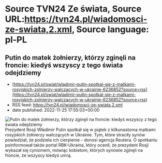# Source TVN24 Ze świata, Source URL:https://tvn24.pl/wiadomosci-ze-swiata,2.xml, Source language: pl-PL

## Putin do matek żołnierzy, którzy zginęli na froncie: kiedyś wszyscy z tego świata odejdziemy
 - [https://tvn24.pl/swiat/wladimir-putin-spotkal-sie-z-matkami-rosyjskich-zolnierzy-walczacych-w-ukrainie-6236852?source=rss](https://tvn24.pl/swiat/wladimir-putin-spotkal-sie-z-matkami-rosyjskich-zolnierzy-walczacych-w-ukrainie-6236852?source=rss)
 - RSS feed: https://tvn24.pl/wiadomosci-ze-swiata,2.xml
 - date published: 2022-11-25 17:55:03+00:00

<img alt="Putin do matek żołnierzy, którzy zginęli na froncie: kiedyś wszyscy z tego świata odejdziemy" src="https://tvn24.pl/najnowsze/cdn-zdjecie-hg4l0m-wladimir-putin-spotkal-sie-z-matkami-rosyjskich-zolnierzy-walczacych-i-poleglych-na-ukrainie-6236858/alternates/LANDSCAPE_1280" />
    Prezydent Rosji Władimir Putin spotkał się w piątek z kilkunastoma matkami rosyjskich żołnierzy walczących w Ukrainie. Tym, które straciły synów powiedział, że podziela ich cierpienie - donosi agencja Reutera. O spotkaniu poinformował także portal RBK-Ukraina, który ocenił, że prezydent Rosji wykazał się cynizmem, mówiąc kobietom, których synowie zginęli na froncie, że wszyscy kiedyś umrą.
